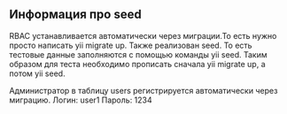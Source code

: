 ## Информация про seed
RBAC устанавливается автоматически через миграции.То есть нужно просто написать yii migrate up. Также реализован seed. То есть тестовые данные заполняются с помощью команды yii seed. Таким образом для теста необходимо прописать сначала yii migrate up, а потом yii seed.

 Администратор в таблицу users регистрируется автоматически через миграцию.
 Логин: user1
 Пароль: 1234
